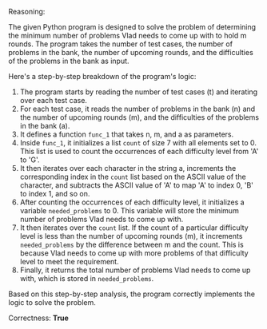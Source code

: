 Reasoning:

The given Python program is designed to solve the problem of determining the minimum number of problems Vlad needs to come up with to hold m rounds. The program takes the number of test cases, the number of problems in the bank, the number of upcoming rounds, and the difficulties of the problems in the bank as input.

Here's a step-by-step breakdown of the program's logic:

1.  The program starts by reading the number of test cases (t) and iterating over each test case.
2.  For each test case, it reads the number of problems in the bank (n) and the number of upcoming rounds (m), and the difficulties of the problems in the bank (a).
3.  It defines a function `func_1` that takes n, m, and a as parameters.
4.  Inside `func_1`, it initializes a list `count` of size 7 with all elements set to 0. This list is used to count the occurrences of each difficulty level from 'A' to 'G'.
5.  It then iterates over each character in the string a, increments the corresponding index in the `count` list based on the ASCII value of the character, and subtracts the ASCII value of 'A' to map 'A' to index 0, 'B' to index 1, and so on.
6.  After counting the occurrences of each difficulty level, it initializes a variable `needed_problems` to 0. This variable will store the minimum number of problems Vlad needs to come up with.
7.  It then iterates over the `count` list. If the count of a particular difficulty level is less than the number of upcoming rounds (m), it increments `needed_problems` by the difference between m and the count. This is because Vlad needs to come up with more problems of that difficulty level to meet the requirement.
8.  Finally, it returns the total number of problems Vlad needs to come up with, which is stored in `needed_problems`.

Based on this step-by-step analysis, the program correctly implements the logic to solve the problem.

Correctness: **True**